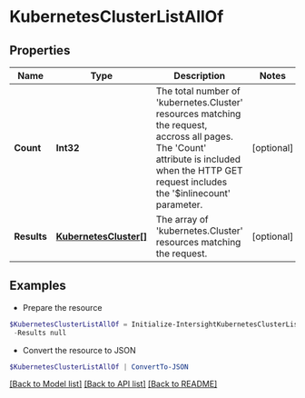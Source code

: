# KubernetesClusterListAllOf
## Properties

Name | Type | Description | Notes
------------ | ------------- | ------------- | -------------
**Count** | **Int32** | The total number of &#39;kubernetes.Cluster&#39; resources matching the request, accross all pages. The &#39;Count&#39; attribute is included when the HTTP GET request includes the &#39;$inlinecount&#39; parameter. | [optional] 
**Results** | [**KubernetesCluster[]**](KubernetesCluster.md) | The array of &#39;kubernetes.Cluster&#39; resources matching the request. | [optional] 

## Examples

- Prepare the resource
```powershell
$KubernetesClusterListAllOf = Initialize-IntersightKubernetesClusterListAllOf  -Count null `
 -Results null
```

- Convert the resource to JSON
```powershell
$KubernetesClusterListAllOf | ConvertTo-JSON
```

[[Back to Model list]](../README.md#documentation-for-models) [[Back to API list]](../README.md#documentation-for-api-endpoints) [[Back to README]](../README.md)

